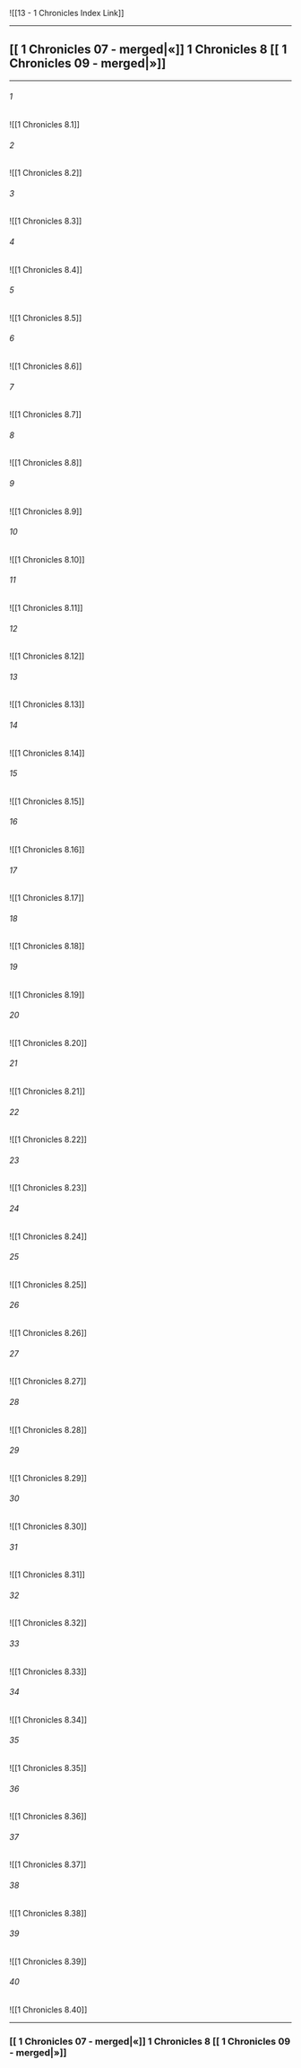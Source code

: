  ![[13 - 1 Chronicles Index Link]]

---

##  [[ 1 Chronicles 07 - merged|«]]  1 Chronicles 8 [[ 1 Chronicles 09 - merged|»]]

---

###### 1
 ![[1 Chronicles 8.1]] 

###### 2
 ![[1 Chronicles 8.2]] 

###### 3
 ![[1 Chronicles 8.3]] 

###### 4
 ![[1 Chronicles 8.4]]

###### 5 
 ![[1 Chronicles 8.5]] 

###### 6
 ![[1 Chronicles 8.6]] 

###### 7
 ![[1 Chronicles 8.7]] 

###### 8
 ![[1 Chronicles 8.8]] 

###### 9
 ![[1 Chronicles 8.9]] 

###### 10
 ![[1 Chronicles 8.10]] 

###### 11
 ![[1 Chronicles 8.11]] 

###### 12
 ![[1 Chronicles 8.12]]

###### 13
 ![[1 Chronicles 8.13]] 

###### 14
 ![[1 Chronicles 8.14]] 

###### 15
 ![[1 Chronicles 8.15]]

###### 16
 ![[1 Chronicles 8.16]] 

###### 17
 ![[1 Chronicles 8.17]]

###### 18
 ![[1 Chronicles 8.18]] 

###### 19
 ![[1 Chronicles 8.19]] 

###### 20
 ![[1 Chronicles 8.20]]

###### 21
 ![[1 Chronicles 8.21]] 

###### 22
 ![[1 Chronicles 8.22]] 

###### 23
 ![[1 Chronicles 8.23]]

###### 24
 ![[1 Chronicles 8.24]] 

###### 25
 ![[1 Chronicles 8.25]]

###### 26
 ![[1 Chronicles 8.26]] 

###### 27
 ![[1 Chronicles 8.27]] 

###### 28
 ![[1 Chronicles 8.28]]

###### 29
 ![[1 Chronicles 8.29]] 

###### 30
 ![[1 Chronicles 8.30]] 

###### 31
 ![[1 Chronicles 8.31]] 

###### 32
 ![[1 Chronicles 8.32]] 

###### 33
 ![[1 Chronicles 8.33]]

###### 34
 ![[1 Chronicles 8.34]] 

###### 35
 ![[1 Chronicles 8.35]]

###### 36
 ![[1 Chronicles 8.36]] 

###### 37
 ![[1 Chronicles 8.37]] 

###### 38
 ![[1 Chronicles 8.38]]

###### 39
 ![[1 Chronicles 8.39]] 

###### 40
 ![[1 Chronicles 8.40]] 


---
###  [[ 1 Chronicles 07 - merged|«]]  1 Chronicles 8 [[ 1 Chronicles 09 - merged|»]]